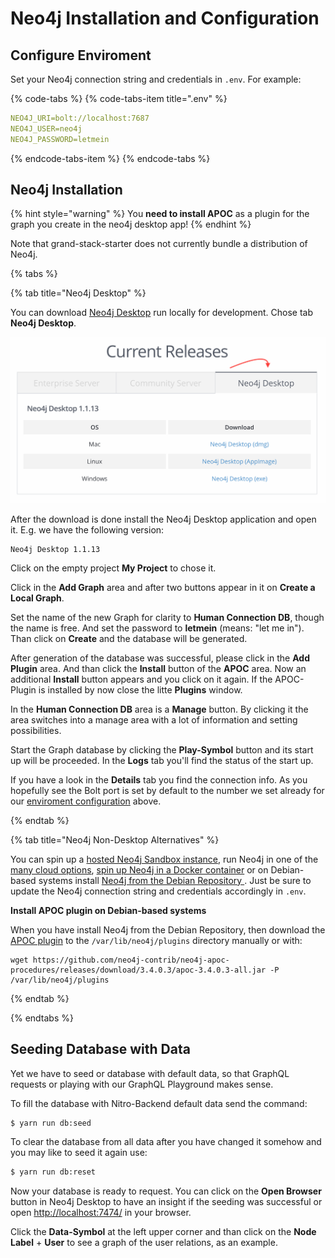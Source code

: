 # Neo4j Installation and Configuration


## Configure Enviroment

Set your Neo4j connection string and credentials in `.env`. For example:

{% code-tabs %}
{% code-tabs-item title=".env" %}
```yaml
NEO4J_URI=bolt://localhost:7687
NEO4J_USER=neo4j
NEO4J_PASSWORD=letmein
```
{% endcode-tabs-item %}
{% endcode-tabs %}


## Neo4j Installation

{% hint style="warning" %}
You **need to install APOC** as a plugin for the graph you create in the neo4j desktop app!
{% endhint %}

Note that grand-stack-starter does not currently bundle a distribution of Neo4j.

{% tabs %}

{% tab title="Neo4j Desktop" %}

You can download [Neo4j Desktop](https://neo4j.com/download-center/) run locally for development.
Chose tab **Neo4j Desktop**.

![Neo4j Download-Center screenshot](../../.gitbook/assets/screenshot-neo4j-download-center-current-releases.png)

After the download is done install the Neo4j Desktop application and open it.
E.g. we have the following version:

```
Neo4j Desktop 1.1.13
```

Click on the empty project **My Project** to chose it.

Click in the **Add Graph** area and after two buttons appear in it on **Create a Local Graph**.

Set the name of the new Graph for clarity to **Human Connection DB**, though the name is free.
And set the password to **letmein** (means: "let me in"). Than click on **Create** and the database will be generated.

After generation of the database was successful, please click in the **Add Plugin** area.
And than click the **Install** button of the **APOC** area.
Now an additional **Install** button appears and you click on it again. If the APOC-Plugin is installed by now close the litte **Plugins** window.

In the **Human Connection DB** area is a **Manage** button. By clicking it the area switches into a manage area with a lot of information and setting possibilities.

Start the Graph database by clicking the **Play-Symbol** button and its start up will be proceeded.
In the **Logs** tab you'll find the status of the start up.

If you have a look in the **Details** tab you find the connection info. As you hopefully see the Bolt port is set by default to the number we set already for our [enviroment configuration](#configure-enviroment) above.

{% endtab %}

{% tab title="Neo4j Non-Desktop Alternatives" %}

You can spin up a [hosted Neo4j Sandbox instance](https://neo4j.com/download-center/), run Neo4j in one of the [many cloud options](https://neo4j.com/developer/guide-cloud-deployment/), [spin up Neo4j in a Docker container](https://neo4j.com/developer/docker/) or on Debian-based systems install [Neo4j from the Debian Repository ](http://debian.neo4j.org/). Just be sure to update the Neo4j connection string and credentials accordingly in `.env`.

**Install APOC plugin on Debian-based systems**

When you have install Neo4j from the Debian Repository, then download the [APOC plugin](https://github.com/neo4j-contrib/neo4j-apoc-procedures/releases/download/3.4.0.3/apoc-3.4.0.3-all.jar) to the `/var/lib/neo4j/plugins` directory manually or with:

```text
wget https://github.com/neo4j-contrib/neo4j-apoc-procedures/releases/download/3.4.0.3/apoc-3.4.0.3-all.jar -P /var/lib/neo4j/plugins
```

{% endtab %}

{% endtabs %}


## Seeding Database with Data

Yet we have to seed or database with default data, so that GraphQL requests or playing with our GraphQL Playground makes sense.

To fill the database with Nitro-Backend default data send the command:
```bash
$ yarn run db:seed
```

To clear the database from all data after you have changed it somehow and you may like to seed it again use:
```bash
$ yarn run db:reset
```

Now your database is ready to request. You can click on the **Open Browser** button in Neo4j Desktop to have an insight if the seeding was successful or open [http://localhost:7474/](http://localhost:7474/) in your browser.

Click the **Data-Symbol** at the left upper corner and than click on the **Node Label** + **User** to see a graph of the user relations, as an example.
